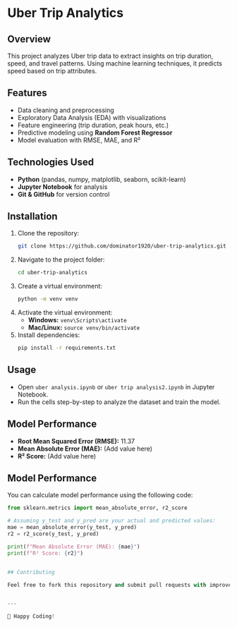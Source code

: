 # Uber Trip Analytics

## Overview

This project analyzes Uber trip data to extract insights on trip duration, speed, and travel patterns. Using machine learning techniques, it predicts speed based on trip attributes.

## Features

- Data cleaning and preprocessing
- Exploratory Data Analysis (EDA) with visualizations
- Feature engineering (trip duration, peak hours, etc.)
- Predictive modeling using **Random Forest Regressor**
- Model evaluation with RMSE, MAE, and R²

## Technologies Used

- **Python** (pandas, numpy, matplotlib, seaborn, scikit-learn)
- **Jupyter Notebook** for analysis
- **Git & GitHub** for version control

## Installation

1. Clone the repository:
   ```sh
   git clone https://github.com/dominator1920/uber-trip-analytics.git
   ```
2. Navigate to the project folder:
   ```sh
   cd uber-trip-analytics
   ```
3. Create a virtual environment:
   ```sh
   python -m venv venv
   ```
4. Activate the virtual environment:
   - **Windows:** `venv\Scripts\activate`
   - **Mac/Linux:** `source venv/bin/activate`
5. Install dependencies:
   ```sh
   pip install -r requirements.txt
   ```

## Usage

- Open `uber analysis.ipynb` or `uber trip analysis2.ipynb` in Jupyter Notebook.
- Run the cells step-by-step to analyze the dataset and train the model.

## Model Performance

- **Root Mean Squared Error (RMSE):** 11.37
- **Mean Absolute Error (MAE):** (Add value here)
- **R² Score:** (Add value here)


## Model Performance

You can calculate model performance using the following code:

```python
from sklearn.metrics import mean_absolute_error, r2_score

# Assuming y_test and y_pred are your actual and predicted values:
mae = mean_absolute_error(y_test, y_pred)
r2 = r2_score(y_test, y_pred)

print(f"Mean Absolute Error (MAE): {mae}")
print(f"R² Score: {r2}")


## Contributing

Feel free to fork this repository and submit pull requests with improvements or additional features.


---

🚀 Happy Coding!

